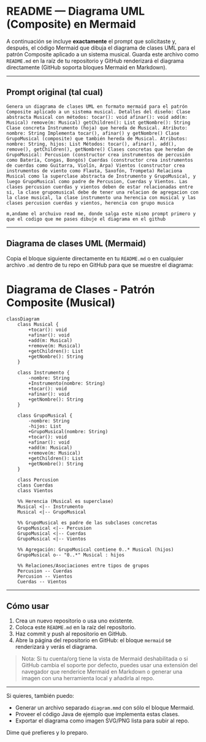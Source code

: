 # README — Diagrama UML (Composite) en Mermaid

A continuación se incluye **exactamente** el prompt que solicitaste y, después, el código Mermaid que dibuja el diagrama de clases UML para el patrón Composite aplicado a un sistema musical. Guarda este archivo como `README.md` en la raíz de tu repositorio y GitHub renderizará el diagrama directamente (GitHub soporta bloques Mermaid en Markdown).

---

## Prompt original (tal cual)

```
Genera un diagrama de clases UML en formato mermaid para el patrón Composite aplicado a un sistema musical. Detalles del diseño: Clase abstracta Musical con métodos: tocar(): void afinar(): void add(m: Musical) remove(m: Musical) getChildren(): List getNombre(): String Clase concreta Instrumento (hoja) que hereda de Musical. Atributo: nombre: String Implementa tocar(), afinar() y getNombre() Clase GrupoMusical (composite) que también hereda de Musical. Atributos: nombre: String, hijos: List Métodos: tocar(), afinar(), add(), remove(), getChildren(), getNombre() Clases concretas que heredan de GrupoMusical: Percusion (constructor crea instrumentos de percusión como Batería, Congas, Bongós) Cuerdas (constructor crea instrumentos de cuerdas como Guitarra, Violín, Arpa) Vientos (constructor crea instrumentos de viento como Flauta, Saxofón, Trompeta) Relaciona Musical como la superclase abstracta de Instrumento y GrupoMusical, y luego GrupoMusical como padre de Percusion, Cuerdas y Vientos. Las clases percusion cuerdas y vientos deben de estar relacionadas entre si, la clase grupomusical debe de tener una relacion de agregacion con la clase musical, la clase instrumento una herencia con musical y las clases percusion cuerdas y vientos, herencia con grupo musica

m,andame el archuivo read me, donde salga este mismo prompt primero y que el codigo que me pases dibuje el diagrama en el github
```

---

## Diagrama de clases UML (Mermaid)

Copia el bloque siguiente directamente en tu `README.md` o en cualquier archivo `.md` dentro de tu repo en GitHub para que se muestre el diagrama:

# Diagrama de Clases - Patrón Composite (Musical)

```mermaid
classDiagram
    class Musical {
        +tocar(): void
        +afinar(): void
        +add(m: Musical)
        +remove(m: Musical)
        +getChildren(): List
        +getNombre(): String
    }

    class Instrumento {
        -nombre: String
        +Instrumento(nombre: String)
        +tocar(): void
        +afinar(): void
        +getNombre(): String
    }

    class GrupoMusical {
        -nombre: String
        -hijos: List
        +GrupoMusical(nombre: String)
        +tocar(): void
        +afinar(): void
        +add(m: Musical)
        +remove(m: Musical)
        +getChildren(): List
        +getNombre(): String
    }

    class Percusion
    class Cuerdas
    class Vientos

    %% Herencia (Musical es superclase)
    Musical <|-- Instrumento
    Musical <|-- GrupoMusical

    %% GrupoMusical es padre de las subclases concretas
    GrupoMusical <|-- Percusion
    GrupoMusical <|-- Cuerdas
    GrupoMusical <|-- Vientos

    %% Agregación: GrupoMusical contiene 0..* Musical (hijos)
    GrupoMusical o-- "0..*" Musical : hijos

    %% Relaciones/Asociaciones entre tipos de grupos
    Percusion -- Cuerdas
    Percusion -- Vientos
    Cuerdas -- Vientos
```

---

## Cómo usar

1. Crea un nuevo repositorio o usa uno existente.
2. Coloca este `README.md` en la raíz del repositorio.
3. Haz commit y push al repositorio en GitHub.
4. Abre la página del repositorio en GitHub: el bloque `mermaid` se renderizará y verás el diagrama.

> Nota: Si tu cuenta/org tiene la vista de Mermaid deshabilitada o si GitHub cambia el soporte por defecto, puedes usar una extensión del navegador que renderice Mermaid en Markdown o generar una imagen con una herramienta local y añadirla al repo.

---

Si quieres, también puedo:

* Generar un archivo separado `diagram.mmd` con sólo el bloque Mermaid.
* Proveer el código Java de ejemplo que implementa estas clases.
* Exportar el diagrama como imagen SVG/PNG lista para subir al repo.

Dime qué prefieres y lo preparo.
